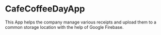 # CafeCoffeeDayApp
This App helps the company manage various receipts and upload them to a common storage location with the help of Google Firebase.
